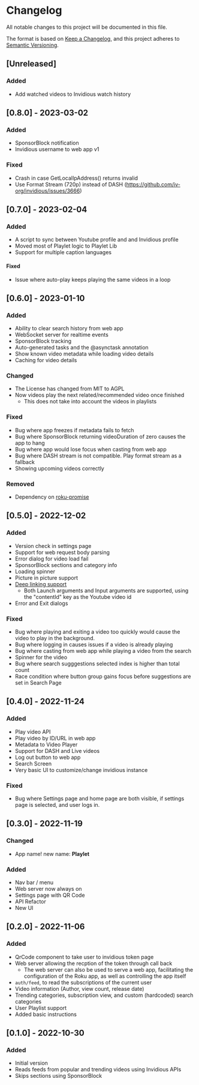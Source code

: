 # Changelog
All notable changes to this project will be documented in this file.

The format is based on [Keep a Changelog](https://keepachangelog.com/en/1.0.0/),
and this project adheres to [Semantic Versioning](https://semver.org/spec/v2.0.0.html).

## [Unreleased]
### Added
- Add watched videos to Invidious watch history

## [0.8.0] - 2023-03-02
### Added
- SponsorBlock notification
- Invidious username to web app v1

### Fixed
- Crash in case GetLocalIpAddress() returns invalid
- Use Format Stream (720p) instead of DASH (https://github.com/iv-org/invidious/issues/3666)

## [0.7.0] - 2023-02-04
### Added
- A script to sync between Youtube profile and and Invidious profile
- Moved most of Playlet logic to Playlet Lib
- Support for multiple caption languages

#### Fixed
- Issue where auto-play keeps playing the same videos in a loop

## [0.6.0] - 2023-01-10
### Added
- Ability to clear search history from web app
- WebSocket server for realtime events
- SponsorBlock tracking
- Auto-generated tasks and the @asynctask annotation
- Show known video metadata while loading video details
- Caching for video details

### Changed
- The License has changed from MIT to AGPL
- Now videos play the next related/recommended video once finished
  - This does not take into account the videos in playlists

### Fixed
- Bug where app freezes if metadata fails to fetch
- Bug where SponsorBlock returning videoDuration of zero causes the app to hang
- Bug where app would lose focus when casting from web app
- Bug where DASH stream is not compatible. Play format stream as a fallback
- Showing upcoming videos correctly

### Removed
- Dependency on [roku-promise](https://github.com/rokucommunity/roku-promise)

## [0.5.0] - 2022-12-02
### Added
- Version check in settings page
- Support for web request body parsing
- Error dialog for video load fail
- SponsorBlock sections and category info
- Loading spinner
- Picture in picture support
- [Deep linking support](https://developer.roku.com/en-ca/docs/developer-program/discovery/implementing-deep-linking.md)
  - Both Launch arguments and Input arguments are supported, using the "contentId" key as the Youtube video id
- Error and Exit dialogs

### Fixed
- Bug where playing and exiting a video too quickly would cause the video to play in the background.
- Bug where logging in causes issues if a video is already playing
- Bug where casting from web app while playing a video from the search
- Spinner for the video
- Bug where search sugggestions selected index is higher than total count
- Race condition where button group gains focus before suggestions are set in Search Page

## [0.4.0] - 2022-11-24
### Added
- Play video API
- Play video by ID/URL in web app
- Metadata to Video Player
- Support for DASH and Live videos
- Log out button to web app
- Search Screen
- Very basic UI to customize/change invidious instance

### Fixed
- Bug where Settings page and home page are both visible, if settings page is selected, and user logs in.

## [0.3.0] - 2022-11-19
### Changed
- App name! new name: **Playlet**

### Added
- Nav bar / menu
- Web server now always on
- Settings page with QR Code
- API Refactor
- New UI

## [0.2.0] - 2022-11-06
### Added
- QrCode component to take user to invidious token page
- Web server allowing the recption of the token through call back
  - The web server can also be used to serve a web app, facilitating the
    configuration of the Roku app, as well as controlling the app itself
- `auth/feed`, to read the subscriptions of the current user
- Video information (Author, view count, release date)
- Trending categories, subscription view, and custom (hardcoded) search categories
- User Playlist support
- Added basic instructions

## [0.1.0] - 2022-10-30
### Added
- Initial version
- Reads feeds from popular and trending videos using Invidious APIs
- Skips sections using SponsorBlock

